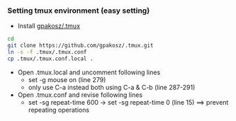 ### Setting tmux environment (easy setting)
+ Install [gpakosz/.tmux](https://github.com/gpakosz/.tmux.git)
``` bash
cd
git clone https://github.com/gpakosz/.tmux.git
ln -s -f .tmux/.tmux.conf
cp .tmux/.tmux.conf.local .
```
+ Open .tmux.local and uncomment following lines
	* set -g mouse on (line 279)
	* only use C-a instead both using C-a & C-b (line 287-291)
+ Open .tmux.conf and revise following lines
	* set -sg repeat-time 600 -> set -sg repeat-time 0 (line 15) ==> prevent repeating operations
